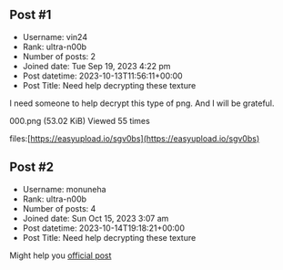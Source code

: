 ## Post #1
- Username: vin24
- Rank: ultra-n00b
- Number of posts: 2
- Joined date: Tue Sep 19, 2023 4:22 pm
- Post datetime: 2023-10-13T11:56:11+00:00
- Post Title: Need help decrypting these texture

I need someone to help decrypt this type of png. And I will be grateful.


000.png (53.02 KiB) Viewed 55 times


files:[https://easyupload.io/sgv0bs](https://easyupload.io/sgv0bs)
## Post #2
- Username: monuneha
- Rank: ultra-n00b
- Number of posts: 4
- Joined date: Sun Oct 15, 2023 3:07 am
- Post datetime: 2023-10-14T19:18:21+00:00
- Post Title: Need help decrypting these texture

Might help you [official post](https://forum.xentax.com/viewtopic.php?t=27213)
